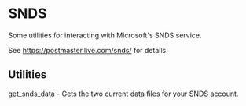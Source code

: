 SNDS
====

Some utilities for interacting with Microsoft's SNDS service.

See https://postmaster.live.com/snds/ for details.

Utilities
---------

get_snds_data - Gets the two current data files for your SNDS account.
